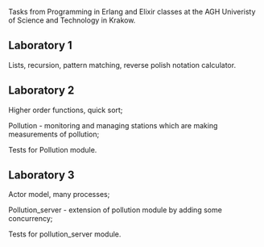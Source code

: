 Tasks from Programming in Erlang and Elixir classes at the AGH Univeristy of Science and Technology in Krakow.
## Laboratory 1
Lists, recursion, pattern matching, reverse polish notation calculator.
## Laboratory 2
Higher order functions, quick sort;

Pollution - monitoring and managing stations which are making measurements of pollution;

Tests for Pollution module.
## Laboratory 3
Actor model, many processes;

Pollution_server - extension of pollution module by adding some concurrency;

Tests for pollution_server module.
